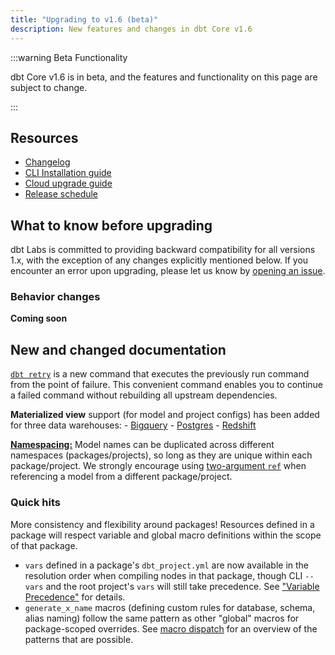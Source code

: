 ```yaml
---
title: "Upgrading to v1.6 (beta)"
description: New features and changes in dbt Core v1.6
---
```


:::warning Beta Functionality

dbt Core v1.6 is in beta, and the features and functionality on this page are subject to change.

:::

## Resources

- [Changelog](https://github.com/dbt-labs/dbt-core/blob/main/CHANGELOG.md)
- [CLI Installation guide](/docs/core/installation)
- [Cloud upgrade guide](/docs/dbt-versions/upgrade-core-in-cloud)
- [Release schedule](https://github.com/dbt-labs/dbt-core/issues/7481)

## What to know before upgrading

dbt Labs is committed to providing backward compatibility for all versions 1.x, with the exception of any changes explicitly mentioned below. If you encounter an error upon upgrading, please let us know by [opening an issue](https://github.com/dbt-labs/dbt-core/issues/new).

### Behavior changes

**Coming soon**


## New and changed documentation

[`dbt retry`](/reference/commands/retry) is a new command that executes the previously run command from the point of failure. This convenient command enables you to continue a failed command without rebuilding all upstream dependencies. 

**Materialized view** support (for model and project configs) has been added for three data warehouses:
    - [Bigquery](/reference/resource-configs/bigquery-configs#materialized-view)
    - [Postgres](/reference/resource-configs/postgres-configs#materialized-view)
    - [Redshift](/reference/resource-configs/redshift-configs)

[**Namespacing:**](/faqs/Models/unique-model-names) Model names can be duplicated across different namespaces (packages/projects), so long as they are unique within each package/project. We strongly encourage using [two-argument `ref`](/reference/dbt-jinja-functions/ref#two-argument-variant) when referencing a model from a different package/project.

### Quick hits

More consistency and flexibility around packages! Resources defined in a package will respect variable and global macro definitions within the scope of that package.
- `vars` defined in a package's `dbt_project.yml` are now available in the resolution order when compiling nodes in that package, though CLI `--vars` and the root project's `vars` will still take precedence. See ["Variable Precedence"](/docs/build/project-variables#variable-precedence) for details.
- `generate_x_name` macros (defining custom rules for database, schema, alias naming) follow the same pattern as other "global" macros for package-scoped overrides. See [macro dispatch](/reference/dbt-jinja-functions/dispatch) for an overview of the patterns that are possible.
